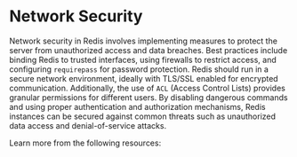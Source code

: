 # Network Security

Network security in Redis involves implementing measures to protect the server from unauthorized access and data breaches. Best practices include binding Redis to trusted interfaces, using firewalls to restrict access, and configuring `requirepass` for password protection. Redis should run in a secure network environment, ideally with TLS/SSL enabled for encrypted communication. Additionally, the use of `ACL` (Access Control Lists) provides granular permissions for different users. By disabling dangerous commands and using proper authentication and authorization mechanisms, Redis instances can be secured against common threats such as unauthorized data access and denial-of-service attacks.

Learn more from the following resources:

